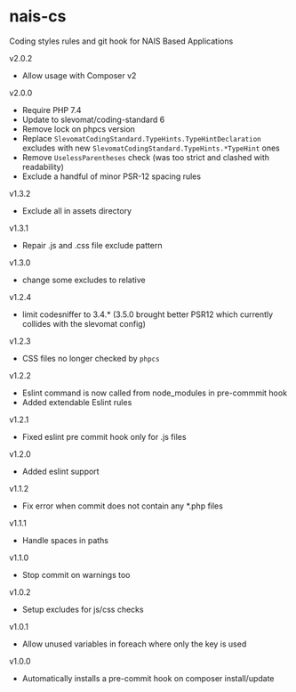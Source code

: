 # nais-cs
Coding styles rules and git hook for NAIS Based Applications

v2.0.2
* Allow usage with Composer v2

v2.0.0
* Require PHP 7.4
* Update to slevomat/coding-standard 6
* Remove lock on phpcs version
* Replace `SlevomatCodingStandard.TypeHints.TypeHintDeclaration` excludes with new `SlevomatCodingStandard.TypeHints.*TypeHint` ones
* Remove `UselessParentheses` check (was too strict and clashed with readability)
* Exclude a handful of minor PSR-12 spacing rules

v1.3.2
* Exclude all in assets directory

v1.3.1
* Repair .js and .css file exclude pattern

v1.3.0
* change some excludes to relative

v1.2.4
* limit codesniffer to 3.4.* (3.5.0 brought better PSR12 which currently collides with the slevomat config)

v1.2.3 
* CSS files no longer checked by `phpcs`

v1.2.2
* Eslint command is now called from node_modules in pre-commmit hook
* Added extendable Eslint rules

v1.2.1
* Fixed eslint pre commit hook only for .js files

v1.2.0
* Added eslint support

v1.1.2
* Fix error when commit does not contain any *.php files

v1.1.1
* Handle spaces in paths

v1.1.0
* Stop commit on warnings too

v1.0.2
* Setup excludes for js/css checks

v1.0.1
* Allow unused variables in foreach where only the key is used

v1.0.0
* Automatically installs a pre-commit hook on composer install/update
